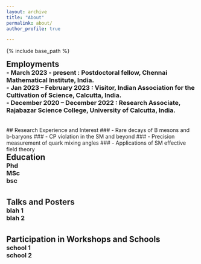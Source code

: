 ```yaml
---
layout: archive
title: "About"
permalink: about/
author_profile: true

---
```


<style type='text/css'>
h2, h3, h4, h5, h6 {margin: 0;}
.br {display: block; margin-bottom: 0em; margin: 0;} 
</style>

{% include base_path %}

## Employments
### - March 2023 - present : Postdoctoral fellow, Chennai Mathematical Institute, India.
### - Jan 2023 – February 2023 : Visitor, Indian Association for the Cultivation of Science, Calcutta, India.
### - December 2020 – December 2022 : Research Associate, Rajabazar Science College, University of Calcutta, India.

<br/>
<br/>
## Research Experience and Interest
### - Rare decays of B mesons and b-baryons
### - CP violation in the SM and beyond
### - Precision measurement of quark mixing angles
### - Applications of SM effective field theory
<br/>


## Education
### Phd
### MSc
### bsc

<br/>
<br/>

## Talks and Posters
### blah 1
### blah 2
<br/>
<br/>

## Participation in Workshops and Schools
### school 1 
### school 2
<br/>

